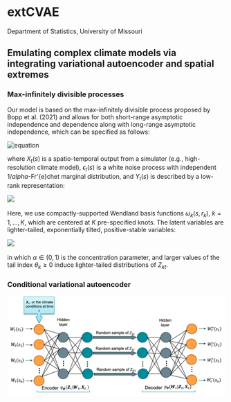 # extCVAE

Department of Statistics, University of Missouri

## Emulating complex climate models via integrating variational autoencoder and spatial extremes

### Max-infinitely divisible processes

Our model is based on the max-infinitely divisible process proposed by Bopp et al. (2021) and allows for both short-range asymptotic independence and dependence along with long-range asymptotic independence, which can be specified as follows:

![equation](https://latex.codecogs.com/gif.image?\dpi{110}X_t(\textbf{s})=\epsilon_t(\textbf{s})Y_t(\textbf{s}))

where $X_t(s)$ is a spatio-temporal output from a simulator (e.g., high-resolution climate model),  $\epsilon_t(s)$ is a white noise process with independent $1/alpha$-Fr\'{e}chet marginal distribution, and $Y_t(s)$ is described by a low-rank representation:

<img src="https://latex.codecogs.com/svg.image?\left(\sum_{k=1}^K&space;\omega_k(\textbf{s},&space;r_k)^{1/\alpha}Z_{kt}\right)^\alpha" />
    
Here, we use compactly-supported Wendland basis functions $\omega_k(s, r_k)$, $k=1,\ldots,K$, which are centered at $K$ pre-specified knots. The latent variables are lighter-tailed, exponentially tilted, positive-stable variables:


<img src="https://latex.codecogs.com/svg.image?1+sin^2(x)" />

in which $\alpha\in (0,1)$ is the concentration parameter, and larger values of the tail index $\theta_k\geq 0$ induce lighter-tailed distributions of $Z_{kt}$. 

### Conditional variational autoencoder
![plot1](www/Extremes_CVAE.png)
